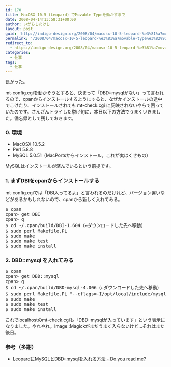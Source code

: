 ```yaml
---
id: 170
title: MacOSX 10.5 (Leopard) でMovable Typeを動かすまで
date: 2008-04-14T13:58:31+00:00
author: いがらしたけし
layout: post
guid: 'http://indigo-design.org/2008/04/macosx-10-5-leopard-%e3%81%a7movable-type%e3%82%92%e5%8b%95%e3%81%8b%e3%81%99%e3%81%be%e3%81%a7/'
permalink: '/2008/04/macosx-10-5-leopard-%e3%81%a7movable-type%e3%82%92%e5%8b%95%e3%81%8b%e3%81%99%e3%81%be%e3%81%a7/'
redirect_to:
  - https://indigo-design.org/2008/04/macosx-10-5-leopard-%e3%81%a7movable-type%e3%82%92%e5%8b%95%e3%81%8b%e3%81%99%e3%81%be%e3%81%a7/
categories:
  - 仕事
tags:
  - 仕事
---
```

<p>長かった。<p>
<p>mt-config.cgiを動かそうとすると、決まって「DBD::mysqlがない」って言われるので、cpanからインストールするようにすると、なぜかインストールの途中でこけたり、インストールされても mt-check.cgi に反映されないやらで困っていたのです。さんざんトライした挙げ句に、本日以下の方法でうまくいきました。備忘録として残しておきます。</p>
<h3>0. 環境</h3>
<ul>
<li>MacOSX 10.5.2</li>
<li>Perl 5.8.8</li>
<li>MySQL 5.0.51（MacPortsからインストール。これが実はくせもの）</li>
</ul>
<p>MySQLはインストールが済んでいるという前提です。</p>
<h3>1. まずDBIをcpanからインストールする</h3>
<p>
mt-config.cgiでは「DBI入ってるよ」と言われるのだけれど、バージョン違いなどがあるかもしれないので、cpanから新しく入れてみる。
</p>
<pre>
$ cpan
cpan&gt; get DBI
cpan&gt; q
$ cd ~/.cpan/build/DBI-1.604（←ダウンロードした先へ移動）
$ sudo perl Makefile.PL
$ sudo make
$ sudo make test
$ sudo make install
</pre>
<h3>2. DBD::mysql を入れてみる</h3>
<pre>
$ cpan
cpan&gt; get DBD::mysql
cpan&gt; q
$ cd ~/.cpan/build/DBD-mysql-4.006（←ダウンロードした先へ移動）
$ sudo perl Makefile.PL "--cflags=-I/opt/local/include/mysql5/mysql" "--libs=-L/opt/local/lib -L/opt/local/lib/mysql5/mysql -lmysqlclient -L/opt/local/lib -lz -lm  -L/opt/local/lib -lssl -lcrypto" --mysql_config=/opt/local/lib/mysql5/bin/mysql_config --testsocket=/opt/local/var/run/mysql5/mysqld.sock --testuser=root --testpassword=hogehoge（←rootのパスワードを入れる）
$ sudo make
$ sudo make test
$ sudo make install
</pre>
<p>これでlocalhostのmt-check.cgiも「DBD::mysqlが入っています」という表示になりました。やれやれ。Image::Magickがまだうまく入らないけど…それはまた後日。</p>
<h3>参考（多謝）</h3>
<ul>
<li><a href="http://d.hatena.ne.jp/seagirl/20080207/1202385950">LeopardにMySQLとDBD::mysqlを入れる方法 - Do you read me?</a></li>
</ul>